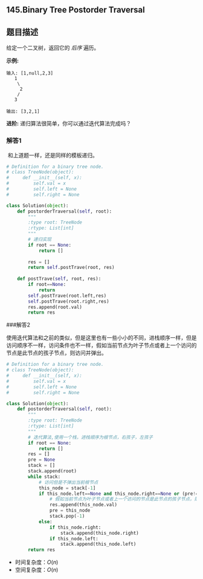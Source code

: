 ## 145.Binary Tree Postorder Traversal

## 题目描述

给定一个二叉树，返回它的 *后序* 遍历。

**示例:**

```
输入: [1,null,2,3]  
   1
    \
     2
    /
   3 

输出: [3,2,1]
```

**进阶:** 递归算法很简单，你可以通过迭代算法完成吗？



### 解答1

​	和上道题一样，还是同样的模板递归。

```python
# Definition for a binary tree node.
# class TreeNode(object):
#     def __init__(self, x):
#         self.val = x
#         self.left = None
#         self.right = None

class Solution(object):
    def postorderTraversal(self, root):
        """
        :type root: TreeNode
        :rtype: List[int]
        """
        # 递归实现
        if root == None:
            return []
        
        res = []
        return self.postTrave(root, res)
    
    def postTrave(self, root, res):
        if root==None:
            return
        self.postTrave(root.left,res)
        self.postTrave(root.right,res)
        res.append(root.val)
        return res
```



###解答2

​	使用迭代算法和之前的类似，但是这里也有一些小小的不同，进栈顺序一样，但是访问顺序不一样，访问条件也不一样，假如当前节点为叶子节点或者上一个访问的节点是此节点的孩子节点，则访问并弹出。

```python
# Definition for a binary tree node.
# class TreeNode(object):
#     def __init__(self, x):
#         self.val = x
#         self.left = None
#         self.right = None

class Solution(object):
    def postorderTraversal(self, root):
        """
        :type root: TreeNode
        :rtype: List[int]
        """
        # 迭代算法,使用一个栈，进栈顺序为根节点，右孩子，左孩子
        if root == None:
            return []
        res = []
        pre = None
        stack = []
        stack.append(root)
        while stack:
            # 访问但是不弹出当前根节点
            this_node = stack[-1]
            if this_node.left==None and this_node.right==None or (pre!=None and (pre==this_node.left or pre==this_node.right)):
                # 假如当前节点为叶子节点或者上一个访问的节点是此节点的孩子节点，则访问
                res.append(this_node.val)
                pre = this_node
                stack.pop(-1)
            else:
                if this_node.right:
                    stack.append(this_node.right)
                if this_node.left:
                    stack.append(this_node.left) 
        return res
```

- 时间复杂度：$O(n)$
- 空间复杂度：$O(n)$